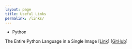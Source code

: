 ```yaml
---
layout: page
title: Useful Links
permalink: /links/
---
```


- Python

The Entire Python Language in a Single Image 
[<a href="https://fossbytes.com/learn-it-faster-the-entire-python-language-in-a-single-image/amp/?__twitter_impression=true" target="_blank">Link</a>]
[<a href="https://github.com/coodict/python3-in-one-pic" target="_blank">GitHub</a>]
